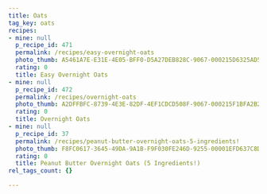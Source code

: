 ```yaml
---
title: Oats
tag_key: oats
recipes:
- mine: null
  p_recipe_id: 471
  permalink: /recipes/easy-overnight-oats
  photo_thumb: A5461A7E-E31E-4E05-BFF0-D5A27DEB828C-9067-000215D6325AD5E9.jpg
  rating: 0
  title: Easy Overnight Oats
- mine: null
  p_recipe_id: 472
  permalink: /recipes/overnight-oats
  photo_thumb: A2DFFBFC-8739-4E3E-82DF-4EF1CDCD508F-9067-000215F1BFA2B285.jpg
  rating: 0
  title: Overnight Oats
- mine: null
  p_recipe_id: 37
  permalink: /recipes/peanut-butter-overnight-oats-5-ingredients!
  photo_thumb: F8FC0617-3645-49DA-9A1B-F9F030FE246D-9255-00001EFD637C8D7B.jpg
  rating: 0
  title: Peanut Butter Overnight Oats (5 Ingredients!)
rel_tags_count: {}

---
```

